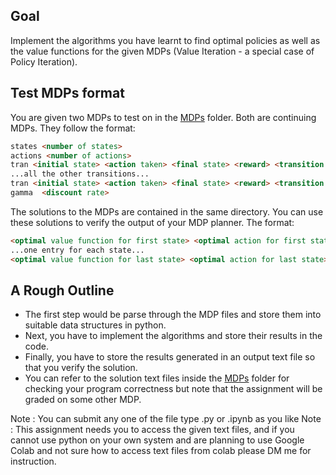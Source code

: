 ## Goal

Implement the algorithms you have learnt to find optimal policies as well as the value functions for the given MDPs (Value Iteration - a special case of Policy Iteration).

## Test MDPs format

You are given two MDPs to test on in the [MDPs](./MDPs) folder. Both are continuing MDPs. They follow the format:

```html
states <number of states>
actions <number of actions>
tran <initial state> <action taken> <final state> <reward> <transition probability>
...all the other transitions...
tran <initial state> <action taken> <final state> <reward> <transition probability>
gamma  <discount rate>
```

The solutions to the MDPs are contained in the same directory. You can use these solutions to verify the output of your MDP planner. The format:

```html
<optimal value function for first state> <optimal action for first state>
...one entry for each state...
<optimal value function for last state> <optimal action for last state>
```

## A Rough Outline

- The first step would be parse through the MDP files and store them into suitable data structures in python.
- Next, you have to implement the algorithms and store their results in the code.
- Finally, you have to store the results generated in an output text file so that you verify the solution.
- You can refer to the solution text files inside the [MDPs](./MDPs) folder for checking your program correctness but note that the assignment will be graded on some other MDP.

Note : You can submit any one of the file type .py or .ipynb as you like
Note : This assignment needs you to access the given text files, and if you cannot use python on your own system and are planning to use Google Colab and not sure how to access text files from colab please DM me for instruction.